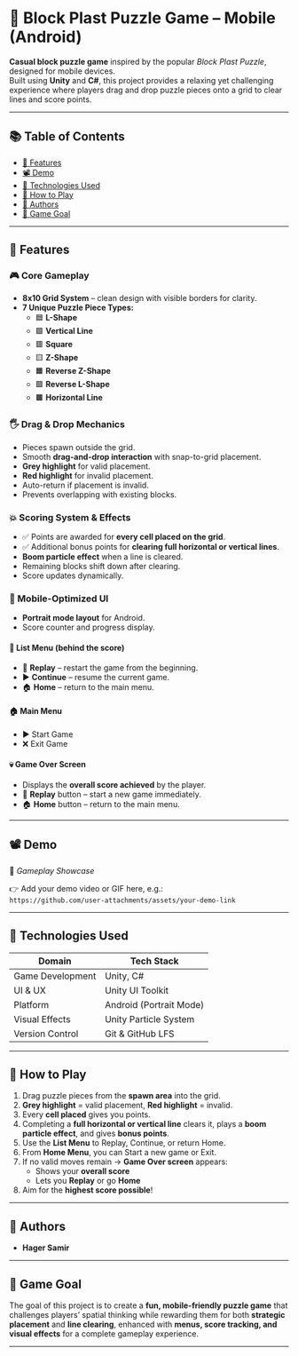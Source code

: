 # 🧩 Block Plast Puzzle Game – Mobile (Android)

**Casual block puzzle game** inspired by the popular *Block Plast Puzzle*, designed for mobile devices.  
Built using **Unity** and **C#**, this project provides a relaxing yet challenging experience where players drag and drop puzzle pieces onto a grid to clear lines and score points.  

---

## 📚 Table of Contents

- [🎯 Features](#-features)
- [📽️ Demo](#-demo)
- [🧠 Technologies Used](#-technologies-used)
- [📱 How to Play](#-how-to-play)
- [👥 Authors](#-authors)
- [🎯 Game Goal](#-game-goal)

---

## 🎯 Features

### 🎮 Core Gameplay
- **8x10 Grid System** – clean design with visible borders for clarity.  
- **7 Unique Puzzle Piece Types:**  
  - 🟦 **L-Shape**  
  - 🟩 **Vertical Line** 
  - 🟥 **Square** 
  - 🟨 **Z-Shape**  
  - 🟧 **Reverse Z-Shape**  
  - 🟪 **Reverse L-Shape**  
  - 🟫 **Horizontal Line**   

### 🖐️ Drag & Drop Mechanics
- Pieces spawn outside the grid.  
- Smooth **drag-and-drop interaction** with snap-to-grid placement.  
- **Grey highlight** for valid placement.  
- **Red highlight** for invalid placement.  
- Auto-return if placement is invalid.  
- Prevents overlapping with existing blocks.  

### 💥 Scoring System & Effects
- ✅ Points are awarded for **every cell placed on the grid**.  
- ✅ Additional bonus points for **clearing full horizontal or vertical lines**.  
- **Boom particle effect** when a line is cleared.  
- Remaining blocks shift down after clearing.  
- Score updates dynamically.  

### 📱 Mobile-Optimized UI
- **Portrait mode layout** for Android.  
- Score counter and progress display.  

#### 📝 List Menu (behind the score)
- 🔄 **Replay** – restart the game from the beginning.  
- ▶️ **Continue** – resume the current game.  
- 🏠 **Home** – return to the main menu.  

#### 🏠 Main Menu
- ▶️ Start Game  
- ❌ Exit Game  

#### 💀 Game Over Screen
- Displays the **overall score achieved** by the player.  
- 🔄 **Replay** button – start a new game immediately.  
- 🏠 **Home** button – return to the main menu.  

---

## 📽️ Demo

🎥 *Gameplay Showcase*  

👉 Add your demo video or GIF here, e.g.:  
`https://github.com/user-attachments/assets/your-demo-link`  

---

## 🧠 Technologies Used

| Domain              | Tech Stack        |
|---------------------|------------------|
| Game Development    | Unity, C#        |
| UI & UX             | Unity UI Toolkit |
| Platform            | Android (Portrait Mode) |
| Visual Effects      | Unity Particle System |
| Version Control     | Git & GitHub LFS |

---

## 📱 How to Play

1. Drag puzzle pieces from the **spawn area** into the grid.  
2. **Grey highlight** = valid placement, **Red highlight** = invalid.  
3. Every **cell placed** gives you points.  
4. Completing a **full horizontal or vertical line** clears it, plays a **boom particle effect**, and gives **bonus points**.  
5. Use the **List Menu** to Replay, Continue, or return Home.  
6. From **Home Menu**, you can Start a new game or Exit.  
7. If no valid moves remain → **Game Over screen** appears:  
   - Shows your **overall score**  
   - Lets you **Replay** or go **Home**  
8. Aim for the **highest score possible**!  

---

## 👥 Authors

- **Hager Samir**

---

## 🎯 Game Goal

The goal of this project is to create a **fun, mobile-friendly puzzle game** that challenges players’ spatial thinking while rewarding them for both **strategic placement** and **line clearing**, enhanced with **menus, score tracking, and visual effects** for a complete gameplay experience.  

---
